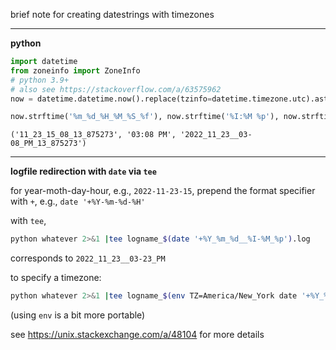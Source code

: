 brief note for creating datestrings with timezones

---------------

**python**

```python
import datetime
from zoneinfo import ZoneInfo 
# python 3.9+
# also see https://stackoverflow.com/a/63575962 
now = datetime.datetime.now().replace(tzinfo=datetime.timezone.utc).astimezone(ZoneInfo("US/Eastern"))

now.strftime('%m_%d_%H_%M_%S_%f'), now.strftime('%I:%M %p'), now.strftime('%Y_%m_%d__%I-%M_%p_%S_%f')
```

`('11_23_15_08_13_875273', '03:08 PM', '2022_11_23__03-08_PM_13_875273')`


---------------

**logfile redirection with `date` via `tee`**

for year-moth-day-hour, e.g., `2022-11-23-15`, prepend the format specifier with `+`, e.g., `date '+%Y-%m-%d-%H'`

with `tee`,

```bash
python whatever 2>&1 |tee logname_$(date '+%Y_%m_%d__%I-%M_%p').log
```

corresponds to `2022_11_23__03-23_PM`

to specify a timezone:

```bash
python whatever 2>&1 |tee logname_$(env TZ=America/New_York date '+%Y_%m_%d__%I-%M_%p').log
```

(using `env` is a bit more portable)

see https://unix.stackexchange.com/a/48104 for more details
